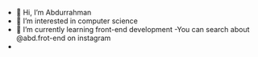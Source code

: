 - 👋 Hi, I’m Abdurrahman
- 👀 I’m interested in computer science
- 🌱 I’m currently learning front-end development
-You can search about @abd.frot-end on instagram
-

<!---
AbdSEMD/AbdSEMD is a ✨ special ✨ repository because its `README.md` (this file) appears on your GitHub profile.
You can click the Preview link to take a look at your changes.
--->
